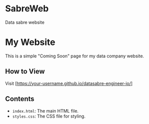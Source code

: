 # SabreWeb
Data sabre website
# My Website

This is a simple "Coming Soon" page for my data company website.

## How to View

Visit [https://your-username.github.io/datasabre-engineer-io/]
## Contents

- `index.html`: The main HTML file.
- `styles.css`: The CSS file for styling.
